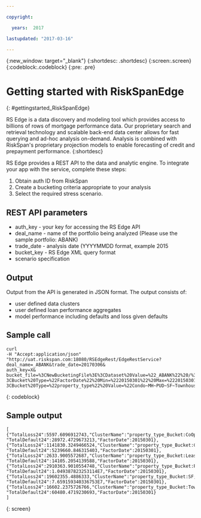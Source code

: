 ```yaml
---

copyright:

  years:  2017

lastupdated: "2017-03-16"

---
```


{:new_window: target="_blank"}
{:shortdesc: .shortdesc}
{:screen:.screen}
{:codeblock:.codeblock}
{:pre: .pre}

# Getting started with RiskSpanEdge
{: #gettingstarted_RiskSpanEdge}

RS Edge is a data discovery and modeling tool which provides access to billions of rows of mortgage performance data.  Our proprietary search and retrieval technology and scalable back-end data center allows for fast querying and ad-hoc analysis on-demand. Analysis is combined with RiskSpan's proprietary projection models to enable forecasting of credit and prepayment performance.
{:shortdesc}


RS Edge provides a REST API to the data and analytic engine. To integrate your app with the service, complete these steps: 
1. Obtain auth ID from RiskSpan
2. Create a bucketing criteria appropriate to your analysis
3. Select the required stress scenario.


## REST API parameters

* auth_key - your key for accessing the RS Edge API
* deal_name - name of the portfolio being analyzed (Please use the sample portfolio: ABANK)
* trade_date - analysis date (YYYYMMDD format, example 2015 
* bucket_key - RS Edge XML query format
* scenario specification


## Output

Output from the API is generated in JSON format. The output consists of:
* user defined data clusters
* user defined loan performance aggregates
* model performance including defaults and loss given defaults


## Sample call

```
curl 
-H "Accept:application/json" 
"http://uat.riskspan.com:18080/RSEdgeRest/EdgeRestService?deal_name=_ABANK&trade_date=20170306&
auth_key=X&
bucket_file=%3CNewBucketingFile%3E%3CDataset%20Value=%22_ABANK%22%20/%3E%
3CBucket%20Type=%22FactorDate%22%20Min=%2220150301%22%20Max=%2220150301%22%/%3E%
3CBucket%20Type=%22property_type%22%20Value=%22Condo~MH~PUD~SF~Townhouse%22/%3E%3C/NewBucketingFile%3E"
```
{: codeblock}


## Sample output

```
[
{"TotalLoss24":5597.6096912743,"ClusterName":"property_type_Bucket:CoOp;FactorDate_Bucket:20150301",
"TotalDefault24":28972.4729673213,"FactorDate":20150301},
{"TotalLoss24":1141830.3249466524,"ClusterName":"property_type_Bucket:Condo;FactorDate_Bucket:20150301",
"TotalDefault24":5239660.846315403,"FactorDate":20150301},
{"TotalLoss24":2633.9005572687,"ClusterName":"property_type_Bucket:Lease;FactorDate_Bucket:20150301",
"TotalDefault24":14105.2054139588,"FactorDate":20150301},
{"TotalLoss24":2910363.9010554748,"ClusterName":"property_type_Bucket:PUD;FactorDate_Bucket:20150301",
"TotalDefault24":1.049387823253114E7,"FactorDate":20150301},
{"TotalLoss24":19602355.4886333,"ClusterName":"property_type_Bucket:SF;FactorDate_Bucket:20150301",
"TotalDefault24":7.659159340336753E7,"FactorDate":20150301},
{"TotalLoss24":16602.2375726766,"ClusterName":"property_type_Bucket:Townhouse;FactorDate_Bucket:20150301",
"TotalDefault24":60480.4719230693,"FactorDate":20150301}
]
```
{: screen}

<!-- Related links moved to toc file:

# Related Links
{: #rellinks notoc}

## API Reference
{: #api}

*  https://riskspan.com/s/rs-edge-api.pdf

## Related Links
{: #general}

* RS Edge: https://www.riskspan.com/rs-edge
* Contact RiskSpan: https://www.riskspan.com/contact-us
* Terms and conditions: https://riskspan.com/s/rs-edge-terms-and-conditions.pdf

-->
